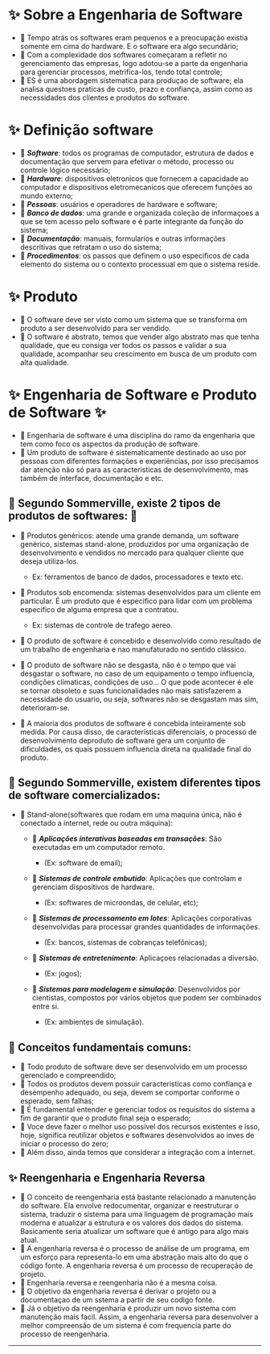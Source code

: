 # ✨ Sobre a Engenharia de Software

  - 🎈 Tempo atrás os softwares eram pequenos e a preocupação existia somente em cima do hardware. E o software era algo secundário;
  - 🎈 Com a complexidade dos softwares começaram a refletir no gerenciamento das empresas, logo adotou-se a parte da engenharia para gerenciar processos, metrifica-los, tendo total controle;
  - 🎈 ES é uma abordagem sistematica para produçao de software; ela analisa questoes praticas de custo, prazo e confiança, assim como as necessidades dos clientes e produtos do software.

# ✨ Definição software

  - 🎈 ***Software***: todos os programas de computador, estrutura de dados e documentação que servem para efetivar o método, processo ou controle lógico necessário;
  - 🎈 ***Hardware***: dispositivos eletronicos que fornecem a capacidade ao computador e dispositivos eletromecanicos que oferecem funções ao mundo externo;
  - 🎈 ***Pessoas***: usuários e operadores de hardware e software;
  - 🎈 ***Banco de dados***: uma grande e organizada coleção de informaçoes a que se tem acesso pelo software e é parte integrante da função do sistema;
  - 🎈 ***Documentação***: manuais, formularios e outras informações descritivas que retratam o uso do sistema;
  - 🎈 ***Procedimentos***: os passos que definem o uso especificos de cada elemento do sistema ou o contexto processual em que o sistema reside.

# ✨ Produto

  - 🎈 O software deve ser visto como um sistema que se transforma em produto a ser desenvolvido para ser vendido.
  - 🎈 O software é abstrato, temos que vender algo abstrato mas que tenha qualidade, que eu consiga ver todos os passos e validar a sua qualidade, acompanhar seu crescimento em busca de um produto com alta qualidade.

# ✨ Engenharia de Software e Produto de Software ✨

  - 🎈 Engenharia de software é uma disciplina do ramo da engenharia que tem como foco os aspectos da produção de software.
  - 🎈 Um produto de software é sistematicamente destinado ao uso por pessoas com diferentes formações e experiências, por isso precisamos dar atenção não só para as caracteristicas de desenvolvimento, mas também de interface, documentação e etc.

## 🍰 Segundo Sommerville, existe 2 tipos de produtos de softwares: 🍰
                
  - 🍬 Produtos genéricos: atende uma grande demanda, um software genérico, sistemas stand-alone, produzidos por uma organização de desenvolvimento e vendidos no mercado para qualquer cliente que deseja utiliza-los.
    - Ex: ferramentos de banco de dados, processadores e texto etc.
  - 🍬 Produtos sob encomenda: sistemas desenvolvidos para um cliente em particular. É um produto que é especifico para lidar com um problema especifico de alguma empresa que a contratou.
    - Ex: sistemas de controle de trafego aereo. 
  
  - 🎈 O produto de software é concebido e desenvolvido como resultado de um trabalho de engenharia e nao manufaturado no sentido clássico.
  - 🎈 O produto de software não se desgasta, não é o tempo que vai desgastar o software, no caso de um equipamento o tempo influencia, condições climaticas, condições de uso... O que pode acontecer é ele se tornar obsoleto e suas funcionalidades não mais satisfazerem a necessidade do usuario, ou seja, softwares não se desgastam mas sim, deterioram-se.
  - 🎈 A maioria dos produtos de software é concebida inteiramente sob medida. Por causa disso, de caracteristicas diferenciais, o processo de desenvolvimento deproduto de software gera um conjunto de dificuldades, os quais possuem influencia direta na qualidade final do produto.

 ## 🍰 Segundo Sommerville, existem diferentes tipos de software comercializados:
                
  - 🍬 Stand-alone(softwares que rodam em uma maquina única, não é conectado a internet, rede ou outra máquina):
    
    - 🍦 ***Aplicações interativas baseadas em transações***: São executadas em um computador remoto.
      - (Ex: software de email);

    - 🍦 ***Sistemas de controle embutido***: Aplicações que controlam e gerenciam dispositivos de hardware.
      - (Ex: softwares de microondas, de celular, etc);

    - 🍦 ***Sistemas de processamento em lotes***: Aplicações corporativas desenvolvidas para processar grandes quantidades de informações.
      - (Ex: bancos, sistemas de cobranças telefônicas);

    - 🍦 ***Sistemas de entretenimento***: Aplicaçoes relacionadas a diversão.
      - (Ex: jogos);

    - 🍦 ***Sistemas para modelagem e simulação***: Desenvolvidos por cientistas, compostos por vários objetos que podem ser combinados entre si.
      - (Ex: ambientes de simulação).

 ## 🍰 Conceitos fundamentais comuns:

  - 🍬 Todo produto de software deve ser desenvolvido em um processo gerenciado e compreendido;
  - 🍬 Todos os produtos devem possuir caracteristicas como confiança e desempenho adequado, ou seja, devem se comportar conforme o esperado, sem falhas;
  - 🍬 É fundamental entender e gerenciar todos os requisitos do sistema a fim de garantir que o produto final seja o esperado;
  - 🍬 Voce deve fazer o melhor uso possivel dos recursos existentes e isso, hoje, significa reutilizar objetos e softwares desenvolvidos ao inves de iniciar o processo do zero;
  - 🍬 Além disso, ainda temos que considerar a integração com a internet.
        
## ✨ Reengenharia e Engenharia Reversa

  - 🎈 O conceito de reengenharia está bastante relacionado a manutenção do software. Ela envolve redocumentar, organizar e reestruturar o sistema, traduzir o sistema para uma linguagem de programação mais moderna e atualizar a estrutura e os valores dos dados do sistema. Basicamente seria atualizar um software que é antigo para algo mais atual.
  - 🎈 A engenharia reversa é o processo de análise de um programa, em um esforço para representa-lo em uma abstração mais alto do que o código fonte. A engenharia reversa é um processo de recuperação de projeto.
  - 🎈 Engenharia reversa e reengenharia não é a mesma coisa.
  - 🎈 O objetivo da engenharia reversa é derivar o projeto ou a documentaçao de um sstema a partir de seu codigo fonte.
  - 🎈 Já o objetivo da reengenharia é produzir um novo sistema com manutenção mais facil. Assim, a engenharia reversa para desenvolver a melhor compreensão de um sistema é com frequencia parte do processo de reengenharia.

---
